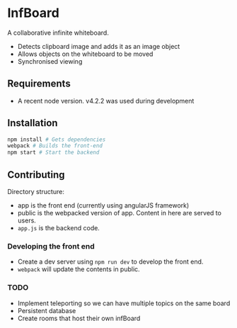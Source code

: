 # InfBoard

A collaborative infinite whiteboard.

* Detects clipboard image and adds it as an image object
* Allows objects on the whiteboard to be moved
* Synchronised viewing

## Requirements

* A recent node version. v4.2.2 was used during development

## Installation

```sh
npm install # Gets dependencies
webpack # Builds the front-end
npm start # Start the backend
```

## Contributing

Directory structure:
 - app is the front end (currently using angularJS framework)
 - public is the webpacked version of app. Content in here are served to users.
 - `app.js` is the backend code.

### Developing the front end

 - Create a dev server using `npm run dev` to develop the front end.
 - `webpack` will update the contents in public.

### TODO

* Implement teleporting so we can have multiple topics on the same board
* Persistent database
* Create rooms that host their own infBoard
